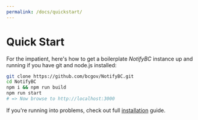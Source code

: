 ```yaml
---
permalink: /docs/quickstart/
---
```


# Quick Start

For the impatient, here's how to get a boilerplate _NotifyBC_ instance up and running if you have git and node.js installed:

```sh
git clone https://github.com/bcgov/NotifyBC.git
cd NotifyBC
npm i && npm run build
npm run start
# => Now browse to http://localhost:3000
```

If you're running into problems, check out full [installation](../installation/) guide.
